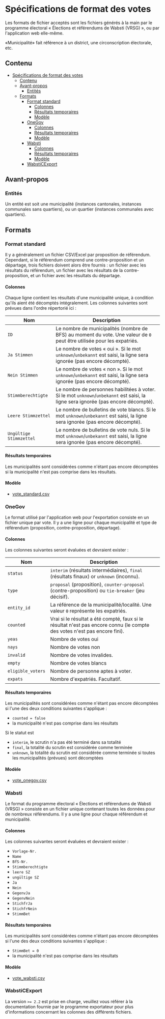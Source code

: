 # Spécifications de format des votes

Les formats de fichier acceptés sont les fichiers générés à la main par le programme électoral « Élections et référendums de Wabsti (VRSG) », ou par l'application web elle-même.

«Municipalité» fait référence à un district, une circonscription électorale, etc.

## Contenu

<!-- TOC START min:1 max:4 link:true asterisk:false update:true -->
- [Spécifications de format des votes](#spécifications-de-format-des-votes)
    - [Contenu](#contenu)
    - [Avant-propos](#avant-propos)
        - [Entités](#entités)
    - [Formats](#formats)
        - [Format standard](#format-standard)
            - [Colonnes](#colonnes)
            - [Résultats temporaires](#résultats-temporaires)
            - [Modèle](#modèle)
        - [OneGov](#onegov)
            - [Colonnes](#colonnes-1)
            - [Résultats temporaires](#résultats-temporaires-1)
            - [Modèle](#modèle-1)
        - [Wabsti](#wabsti)
            - [Colonnes](#colonnes-2)
            - [Résultats temporaires](#résultats-temporaires-2)
            - [Modèle](#modèle-2)
        - [WabstiCExport](#wabsticexport)
<!-- TOC END -->


## Avant-propos

### Entités

Un entité est soit une municipalité (instances cantonales, instances communales sans quartiers), ou un quartier (instances communales avec quartiers).

## Formats

### Format standard

Il y a généralement un fichier CSV/Excel par proposition de référendum. Cependant, si le référendum comprend une contre-proposition et un départage, trois fichiers doivent alors être fournis : un fichier avec les résultats du référendum, un fichier avec les résultats de la contre-proposition, et un fichier avec les résultats du départage.

#### Colonnes

Chaque ligne contient les résultats d'une municipalité unique, à condition qu'ils aient été décomptés intégralement. Les colonnes suivantes sont prévues dans l'ordre répertorié ici :

Nom|Description
---|---
`ID`|Le nombre de municipalités (nombre de BFS) au moment du vote. Une valeur de `0` peut être utilisée pour les expatriés.
`Ja Stimmen`|Le nombre de votes « oui ». Si le mot `unknown`/`unbekannt` est saisi, la ligne sera ignorée (pas encore décompté).
`Nein Stimmen`|Le nombre de votes « non ». Si le mot `unknown`/`unbekannt` est saisi, la ligne sera ignorée (pas encore décompté).
`Stimmberechtigte`|Le nombre de personnes habilitées à voter. Si le mot `unknown`/`unbekannt` est saisi, la ligne sera ignorée (pas encore décompté).
`Leere Stimmzettel`|Le nombre de bulletins de vote blancs. Si le mot `unknown`/`unbekannt` est saisi, la ligne sera ignorée (pas encore décompté).
`Ungültige Stimmzettel`|Le nombre de bulletins de vote nuls. Si le mot `unknown`/`unbekannt` est saisi, la ligne sera ignorée (pas encore décompté).

#### Résultats temporaires

Les municipalités sont considérées comme n'étant pas encore décomptées si la municipalité n'est pas comprise dans les résultats.

#### Modèle

- [vote_standard.csv](https://github.com/OneGov/onegov-cloud/blob/master/src/onegov/election_day/static/docs/api/templates/vote_standard.csv)


### OneGov

Le format utilisé par l'application web pour l'exportation consiste en un fichier unique par vote. Il y a une ligne pour chaque municipalité et type de référendum (proposition, contre-proposition, départage).

#### Colonnes

Les colonnes suivantes seront évaluées et devraient exister :

Nom|Description
---|---
`status`|`interim` (résultats intermédiaires), `final` (résultats finaux) or `unknown` (inconnu).
`type`|`proposal` (proposition), `counter-proposal` (contre-proposition) ou `tie-breaker` (jeu décisif).
`entity_id`|La référence de la municipalité/localité. Une valeur `0` représente les expatriés.
`counted`|Vrai si le résultat a été compté, faux si le résultat n'est pas encore connu (le compte des votes n'est pas encore fini).
`yeas`|Nombre de votes oui
`nays`|Nombre de votes non
`invalid`|Nombre de votes invalides.
`empty`|Nombre de votes blancs
`eligible_voters`|Nombre de personne aptes à voter.
`expats`|Nombre d'expatriés. Facultatif.


#### Résultats temporaires

Les municipalités sont considérées comme n'étant pas encore décomptées si l'une des deux conditions suivantes s'applique :
- `counted = false`
- la municipalité n'est pas comprise dans les résultats

Si le statut est
- `interim`, le scrutin n'a pas été terminé dans sa totalité
- `final`, la totalité du scrutin est considérée comme terminée
- `unknown`, la totalité du scrutin est considérée comme terminée si toutes les municipalités (prévues) sont décomptées

#### Modèle

- [vote_onegov.csv](https://github.com/OneGov/onegov-cloud/blob/master/src/onegov/election_day/static/docs/api/templates/vote_onegov.csv)


### Wabsti

Le format du programme électoral « Élections et référendums de Wabsti (VRSG) » consiste en un fichier unique contenant toutes les données pour de nombreux référendums. Il y a une ligne pour chaque référendum et municipalité.

#### Colonnes

Les colonnes suivantes seront évaluées et devraient exister :
- `Vorlage-Nr.`
- `Name`
- `BfS-Nr.`
- `Stimmberechtigte`
- `leere SZ`
- `ungültige SZ`
- `Ja`
- `Nein`
- `GegenvJa`
- `GegenvNein`
- `StichfrJa`
- `StichfrNein`
- `StimmBet`

#### Résultats temporaires

Les municipalités sont considérées comme n'étant pas encore décomptées si l'une des deux conditions suivantes s'applique :

- `StimmBet = 0`
- la municipalité n'est pas comprise dans les résultats

#### Modèle

- [vote_wabsti.csv](https://github.com/OneGov/onegov-cloud/blob/master/src/onegov/election_day/static/docs/api/templates/vote_wabsti.csv)


### WabstiCExport

La version `>= 2.2` est prise en charge, veuillez vous référer à la documentation fournie par le programme exportateur pour plus d'informations concernant les colonnes des différents fichiers.
